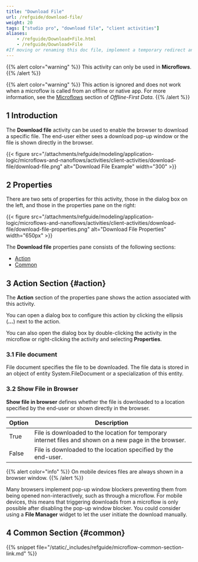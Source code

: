 ```yaml
---
title: "Download File"
url: /refguide/download-file/
weight: 20
tags: ["studio pro", "download file", "client activities"]
aliases:
    - /refguide/Download+File.html
    - /refguide/Download+File
#If moving or renaming this doc file, implement a temporary redirect and let the respective team know they should update the URL in the product. See Mapping to Products for more details.
---
```


{{% alert color="warning" %}}
This activity can only be used in **Microflows**.
{{% /alert %}}

{{% alert color="warning" %}}
This action is ignored and does not work when a microflow is called from an offline or native app. For more information, see the [Microflows](/refguide/mobile/building-efficient-mobile-apps/offlinefirst-data/best-practices/#microflows) section of *Offline-First Data*.
{{% /alert %}}

## 1 Introduction

The **Download file** activity can be used to enable the browser to download a specific file. The end-user either sees a download pop-up window or the file is shown directly in the browser.

{{< figure src="/attachments/refguide/modeling/application-logic/microflows-and-nanoflows/activities/client-activities/download-file/download-file.png" alt="Download File Example"   width="300"  >}}

## 2 Properties

There are two sets of properties for this activity, those in the dialog box on the left, and those in the properties pane on the right:

{{< figure src="/attachments/refguide/modeling/application-logic/microflows-and-nanoflows/activities/client-activities/download-file/download-file-properties.png" alt="Download File Properties" width="650px" >}}

The **Download file** properties pane consists of the following sections:

* [Action](#action)
* [Common](#common)

## 3 Action Section {#action}

The **Action** section of the properties pane shows the action associated with this activity.

You can open a dialog box to configure this action by clicking the ellipsis (**…**) next to the action.

You can also open the dialog box by double-clicking the activity in the microflow or right-clicking the activity and selecting **Properties**.

### 3.1 File document

File document specifies the file to be downloaded. The file data is stored in an object of entity System.FileDocument or a specialization of this entity.

### 3.2 Show File in Browser

**Show file in browser** defines whether the file is downloaded to a location specified by the end-user or shown directly in the browser.

| Option | Description |
| --- | --- |
| True | File is downloaded to the location for temporary internet files and shown on a new page in the browser. |
| False | File is downloaded to the location specified by the end-user. |

{{% alert color="info" %}}
On mobile devices files are always shown in a browser window.
{{% /alert %}}

Many browsers implement pop-up window blockers preventing them from being opened non-interactively, such as through a microflow. For mobile devices, this means that triggering downloads from a microflow is only possible after disabling the pop-up window blocker. You could consider using a **File Manager** widget to let the user initiate the download manually.

## 4 Common Section {#common}

{{% snippet file="/static/_includes/refguide/microflow-common-section-link.md" %}}
